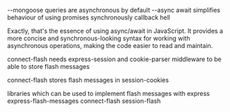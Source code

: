 --mongoose queries are asynchronous by default
--async await simplifies 
   behaviour of using promises synchronously
   callback hell
   
Exactly, that's the essence of using async/await in JavaScript. It provides a more concise and synchronous-looking syntax for working with asynchronous operations, making the code easier to read and maintain. 

connect-flash needs express-session and cookie-parser middleware to be able to store flash messages

connect-flash stores flash messages in session-cookies

libraries which can be used to implement flash messages with express
                     express-flash-messages
                     connect-flash
                     session-flash
